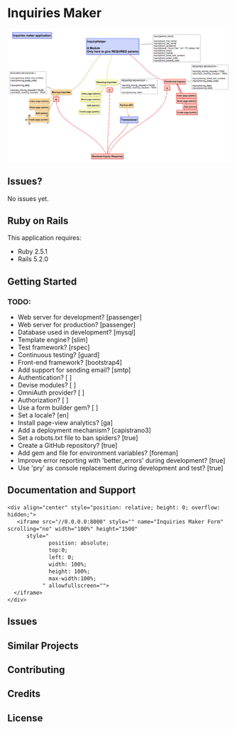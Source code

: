 Inquiries Maker
================

![](https://github.com/khalilgharbaoui/inquiries-maker/raw/master/Inquiries-maker.png)


Issues?
-----------

No issues yet.

Ruby on Rails
-------------

This application requires:

- Ruby 2.5.1
- Rails 5.2.0

Getting Started
---------------
### TODO:
- Web server for development? [passenger]
- Web server for production? [passenger]
- Database used in development? [mysql]
- Template engine? [slim]
- Test framework? [rspec]
- Continuous testing? [guard]
- Front-end framework? [bootstrap4]
- Add support for sending email? [smtp]
- Authentication? [ ]
- Devise modules? [ ]
- OmniAuth provider? [ ]
- Authorization? [ ]
- Use a form builder gem? [ ]
- Set a locale? [en]
- Install page-view analytics? [ga]
- Add a deployment mechanism? [capistrano3]
- Set a robots.txt file to ban spiders? [true]
- Create a GitHub repository? [true]
- Add gem and file for environment variables? [foreman]
- Improve error reporting with 'better_errors' during development? [true]
- Use 'pry' as console replacement during development and test? [true]

Documentation and Support
-------------------------
```
<div align="center" style="position: relative; height: 0; overflow: hidden;">
   <iframe src="//0.0.0.0:8000" style="" name="Inquiries Maker Form" scrolling="no" width="100%" height="1500"
      style="
             position: absolute;
             top:0;
             left: 0;
             width: 100%;
             height: 100%;
             max-width:100%;
           " allowfullscreen="">
  </iframe>
</div>
```


Issues
-------------

Similar Projects
----------------

Contributing
------------

Credits
-------

License
-------
